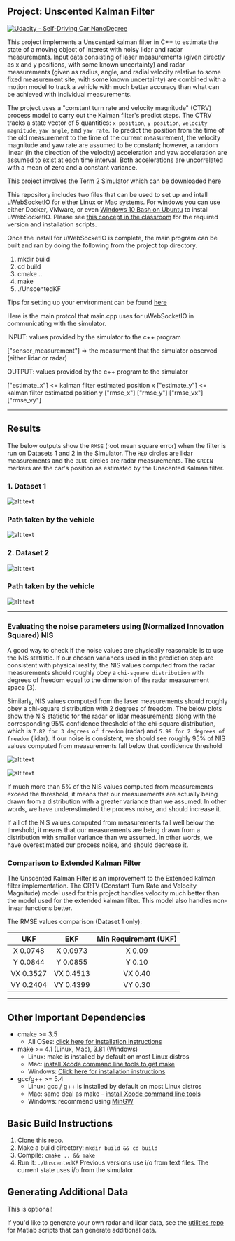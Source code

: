[image1]: ./NIS_calculation/NIS_laser.png
[image2]: ./NIS_calculation/NIS_radar.png
[image3]: ./images/dataset1_zin.PNG
[image4]: ./images/dataset2_zin.PNG
[image5]: ./images/dataset1_zout.PNG
[image6]: ./images/dataset2_zout.PNG

## Project: Unscented Kalman Filter
[![Udacity - Self-Driving Car NanoDegree](https://s3.amazonaws.com/udacity-sdc/github/shield-carnd.svg)](http://www.udacity.com/drive)

This project implements a Unscented kalman filter in C++ to estimate the state of a moving object of interest with noisy lidar and radar measurements. Input data consisting of laser measurements (given directly as x and y positions, with some known uncertainty) and radar measurements (given as radius, angle, and radial velocity relative to some fixed measurement site, with some known uncertainty) are combined with a motion model to track a vehicle with much better accuracy than what can be achieved with individual measurements.

The project uses a "constant turn rate and velocity magnitude" (CTRV) process model to carry out the Kalman filter's predict steps. The CTRV tracks a state vector of 5 quantities: `x position`, `y position`, `velocity magnitude`, `yaw angle`, and `yaw rate`. To predict the position from the time of the old measurement to the time of the current measurement, the velocity magnitude and yaw rate are assumed to be constant; however, a random linear (in the direction of the velocity) acceleration and yaw acceleration are assumed to exist at each time interval. Both accelerations are uncorrelated with a mean of zero and a constant variance.

This project involves the Term 2 Simulator which can be downloaded [here](https://github.com/udacity/self-driving-car-sim/releases)

This repository includes two files that can be used to set up and intall [uWebSocketIO](https://github.com/uWebSockets/uWebSockets) for either Linux or Mac systems. For windows you can use either Docker, VMware, or even [Windows 10 Bash on Ubuntu](https://www.howtogeek.com/249966/how-to-install-and-use-the-linux-bash-shell-on-windows-10/) to install uWebSocketIO. Please see [this concept in the classroom](https://classroom.udacity.com/nanodegrees/nd013/parts/40f38239-66b6-46ec-ae68-03afd8a601c8/modules/0949fca6-b379-42af-a919-ee50aa304e6a/lessons/f758c44c-5e40-4e01-93b5-1a82aa4e044f/concepts/16cf4a78-4fc7-49e1-8621-3450ca938b77) for the required version and installation scripts.

Once the install for uWebSocketIO is complete, the main program can be built and ran by doing the following from the project top directory.

1. mkdir build
2. cd build
3. cmake ..
4. make
5. ./UnscentedKF

Tips for setting up your environment can be found [here](https://classroom.udacity.com/nanodegrees/nd013/parts/40f38239-66b6-46ec-ae68-03afd8a601c8/modules/0949fca6-b379-42af-a919-ee50aa304e6a/lessons/f758c44c-5e40-4e01-93b5-1a82aa4e044f/concepts/23d376c7-0195-4276-bdf0-e02f1f3c665d)

Here is the main protcol that main.cpp uses for uWebSocketIO in communicating with the simulator.


INPUT: values provided by the simulator to the c++ program

["sensor_measurement"] => the measurment that the simulator observed (either lidar or radar)


OUTPUT: values provided by the c++ program to the simulator

["estimate_x"] <= kalman filter estimated position x
["estimate_y"] <= kalman filter estimated position y
["rmse_x"]
["rmse_y"]
["rmse_vx"]
["rmse_vy"]

---
## Results
The below outputs show the `RMSE` (root mean square error) when the filter is run on Datasets 1 and 2 in the Simulator. The `RED` circles are lidar measurements and the `BLUE` circles are radar measurements. The `GREEN` markers are the car's position as estimated by the Unscented Kalman filter. 

### 1. Dataset 1

![alt text][image3]

### Path taken by the vehicle

![alt text][image5]


### 2. Dataset 2

![alt text][image4]

### Path taken by the vehicle

![alt text][image6]

---
###  Evaluating the noise parameters using (Normalized Innovation Squared) NIS 

A good way to check if the noise values are physically reasonable is to use the NIS statistic. If our chosen variances used in the prediction step are consistent with physical reality, the NIS values computed from the radar measurements should roughly obey a `chi-square distribution` with degrees of freedom equal to the dimension of the radar measurement space (3). 

Similarly, NIS values computed from the laser measurements should roughly obey a chi-square distribution with 2 degrees of freedom. The below plots show the NIS statistic for the radar or lidar measurements along with the corresponding 95% confidence threshold of the chi-square distribution, which is `7.82 for 3 degrees of freedom` (radar) and `5.99 for 2 degrees of freedom` (lidar). If our noise is consistent, we should see roughly 95% of NIS values computed from measurements fall below that confidence threshold

![alt text][image1]

![alt text][image2]

If much more than 5% of the NIS values computed from measurements exceed the threshold, it means that our measurements are actually being drawn from a distribution with a greater variance than we assumed. In other words, we have underestimated the process noise, and should increase it.

If all of the NIS values computed from measurements fall well below the threshold, it means that our measurements are being drawn from a distribution with smaller variance than we assumed. In other words, we have overestimated our process noise, and should decrease it.

### Comparison to Extended Kalman Filter

The Unscented Kalman Filter is an improvement to the Extended kalman filter implementation. The CRTV (Constant Turn Rate and Velocity Magnitude) model used for this project handles velocity much better than the model used for the extended kalman filter. This model also handles non-linear functions better.

The RMSE values comparison (Dataset 1 only):

|  UKF        |  EKF       |  Min Requirement (UKF)|
|:-----------:|:----------:|:---------------------:|
|X  0.0748    | X  0.0973  |  X  0.09              |
|Y  0.0844    | Y  0.0855  |  Y  0.10              |
|VX  0.3527   | VX  0.4513 |  VX  0.40             |
|VY  0.2404   | VY  0.4399 |  VY  0.30             |

---
## Other Important Dependencies
* cmake >= 3.5
  * All OSes: [click here for installation instructions](https://cmake.org/install/)
* make >= 4.1 (Linux, Mac), 3.81 (Windows)
  * Linux: make is installed by default on most Linux distros
  * Mac: [install Xcode command line tools to get make](https://developer.apple.com/xcode/features/)
  * Windows: [Click here for installation instructions](http://gnuwin32.sourceforge.net/packages/make.htm)
* gcc/g++ >= 5.4
  * Linux: gcc / g++ is installed by default on most Linux distros
  * Mac: same deal as make - [install Xcode command line tools](https://developer.apple.com/xcode/features/)
  * Windows: recommend using [MinGW](http://www.mingw.org/)

## Basic Build Instructions

1. Clone this repo.
2. Make a build directory: `mkdir build && cd build`
3. Compile: `cmake .. && make`
4. Run it: `./UnscentedKF` Previous versions use i/o from text files.  The current state uses i/o
from the simulator.

## Generating Additional Data

This is optional!

If you'd like to generate your own radar and lidar data, see the
[utilities repo](https://github.com/udacity/CarND-Mercedes-SF-Utilities) for
Matlab scripts that can generate additional data.
